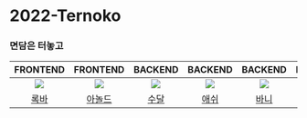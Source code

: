# 2022-Ternoko
### 면담은 터놓고


|FRONTEND|FRONTEND|BACKEND|BACKEND|BACKEND|BACKEND|BACKEND
|:-:|:-:|:-:|:-:|:-:|:-:|:-:|
|![](https://github.com/lokba.png?size=100)|![](https://github.com/sanaandmomo.png?size=100)|![](https://github.com/her0807.png?size=100)|![](https://github.com/dongho108.png?size=100)|![](https://github.com/HyeonbinSa.png?size=100)|![](https://github.com/soominsohn.png?size=100)|![](https://github.com/Juhyung990122.png?size=100)
|[록바](https://github.com/lokba)|[아놀드](https://github.com/sanaandmomo)|[수달](https://github.com/her0807)|[애쉬](https://github.com/dongho108)|[바니](https://github.com/HyeonbinSa)|[앤지](https://github.com/soominsohn)|[열음](https://github.com/Juhyung990122)
